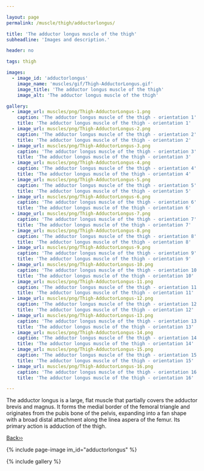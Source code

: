 ```yaml
---

layout: page
permalink: /muscle/thigh/adductorlongus/

title: 'The adductor longus muscle of the thigh'
subheadline: 'Images and description.'

header: no

tags: thigh

images:
  - image_id: 'adductorlongus'
    image_name: 'muscles/gif/Thigh-AdductorLongus.gif'
    image_title: 'The adductor longus muscle of the thigh'
    image_alt: 'The adductor longus muscle of the thigh' 

gallery:
  - image_url: muscles/png/Thigh-AdductorLongus-1.png
    caption: 'The adductor longus muscle of the thigh - orientation 1'
    title: 'The adductor longus muscle of the thigh - orientation 1'
  - image_url: muscles/png/Thigh-AdductorLongus-2.png
    caption: 'The adductor longus muscle of the thigh - orientation 2'
    title: 'The adductor longus muscle of the thigh - orientation 2'
  - image_url: muscles/png/Thigh-AdductorLongus-3.png
    caption: 'The adductor longus muscle of the thigh - orientation 3'
    title: 'The adductor longus muscle of the thigh - orientation 3'
  - image_url: muscles/png/Thigh-AdductorLongus-4.png
    caption: 'The adductor longus muscle of the thigh - orientation 4'
    title: 'The adductor longus muscle of the thigh - orientation 4'
  - image_url: muscles/png/Thigh-AdductorLongus-5.png
    caption: 'The adductor longus muscle of the thigh - orientation 5'
    title: 'The adductor longus muscle of the thigh - orientation 5'
  - image_url: muscles/png/Thigh-AdductorLongus-6.png
    caption: 'The adductor longus muscle of the thigh - orientation 6'
    title: 'The adductor longus muscle of the thigh - orientation 6'
  - image_url: muscles/png/Thigh-AdductorLongus-7.png
    caption: 'The adductor longus muscle of the thigh - orientation 7'
    title: 'The adductor longus muscle of the thigh - orientation 7'
  - image_url: muscles/png/Thigh-AdductorLongus-8.png
    caption: 'The adductor longus muscle of the thigh - orientation 8'
    title: 'The adductor longus muscle of the thigh - orientation 8'
  - image_url: muscles/png/Thigh-AdductorLongus-9.png
    caption: 'The adductor longus muscle of the thigh - orientation 9'
    title: 'The adductor longus muscle of the thigh - orientation 9'
  - image_url: muscles/png/Thigh-AdductorLongus-10.png
    caption: 'The adductor longus muscle of the thigh - orientation 10'
    title: 'The adductor longus muscle of the thigh - orientation 10'
  - image_url: muscles/png/Thigh-AdductorLongus-11.png
    caption: 'The adductor longus muscle of the thigh - orientation 11'
    title: 'The adductor longus muscle of the thigh - orientation 11'
  - image_url: muscles/png/Thigh-AdductorLongus-12.png
    caption: 'The adductor longus muscle of the thigh - orientation 12'
    title: 'The adductor longus muscle of the thigh - orientation 12'
  - image_url: muscles/png/Thigh-AdductorLongus-13.png
    caption: 'The adductor longus muscle of the thigh - orientation 13'
    title: 'The adductor longus muscle of the thigh - orientation 13'
  - image_url: muscles/png/Thigh-AdductorLongus-14.png
    caption: 'The adductor longus muscle of the thigh - orientation 14'
    title: 'The adductor longus muscle of the thigh - orientation 14'
  - image_url: muscles/png/Thigh-AdductorLongus-15.png
    caption: 'The adductor longus muscle of the thigh - orientation 15'
    title: 'The adductor longus muscle of the thigh - orientation 15'
  - image_url: muscles/png/Thigh-AdductorLongus-16.png
    caption: 'The adductor longus muscle of the thigh - orientation 16'
    title: 'The adductor longus muscle of the thigh - orientation 16'

---
```


The adductor longus is a large, flat muscle that partially covers the adductor brevis and magnus. It forms the medial border of the femoral triangle and originates from the pubis bone of the pelvis, expanding into a fan shape with a broad distal attachment along the linea aspera of the femur. Its primary action is adduction of the thigh.

[Back››](/muscle/thigh/)

{% include page-image im_id="adductorlongus" %}

{% include gallery %}

